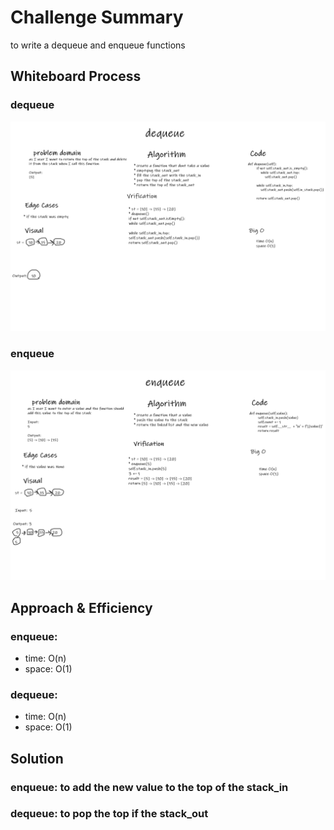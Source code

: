 # Challenge Summary
to write a dequeue and enqueue functions
## Whiteboard Process
### dequeue
![](whiteboard/code-11-dequeue.png)
### enqueue
![](whiteboard/code-11-enqueue.png)

## Approach & Efficiency
### enqueue:
* time: O(n)
* space: O(1)

### dequeue:
* time: O(n)
* space: O(1)

## Solution
### enqueue: to add the new value to the top of the stack_in
### dequeue: to pop the top if the stack_out